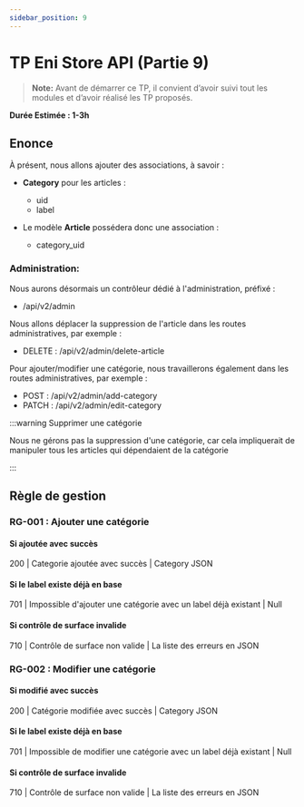 ```yaml
---
sidebar_position: 9
---
```


# TP Eni Store API (Partie 9)

> **Note:** Avant de démarrer ce TP, il convient d’avoir suivi tout les modules et d’avoir réalisé les TP proposés.

**Durée Estimée : 1-3h**

## Enonce

À présent, nous allons ajouter des associations, à savoir :

- **Category** pour les articles :
    - uid
    - label

- Le modèle **Article** possédera donc une association :
    - category_uid

### Administration:

Nous aurons désormais un contrôleur dédié à l'administration, préfixé :

- /api/v2/admin

Nous allons déplacer la suppression de l'article dans les routes administratives, par exemple :

- DELETE : /api/v2/admin/delete-article

Pour ajouter/modifier une catégorie, nous travaillerons également dans les routes administratives, par exemple :

- POST  : /api/v2/admin/add-category
- PATCH : /api/v2/admin/edit-category

:::warning Supprimer une catégorie

Nous ne gérons pas la suppression d'une catégorie, car cela impliquerait de manipuler tous les articles qui dépendaient de la catégorie

:::

## Règle de gestion

### RG-001 : Ajouter une catégorie

#### Si ajoutée avec succès
200 | Categorie ajoutée avec succès | Category JSON 

#### Si le label existe déjà en base
701 | Impossible d'ajouter une catégorie avec un label déjà existant | Null

#### Si contrôle de surface invalide
710 | Contrôle de surface non valide | La liste des erreurs en JSON

### RG-002 : Modifier une catégorie

#### Si modifié avec succès
200 | Catégorie modifiée avec succès | Category JSON 

#### Si le label existe déjà en base
701 | Impossible de modifier une catégorie avec un label déjà existant | Null

#### Si contrôle de surface invalide
710 | Contrôle de surface non valide | La liste des erreurs en JSON